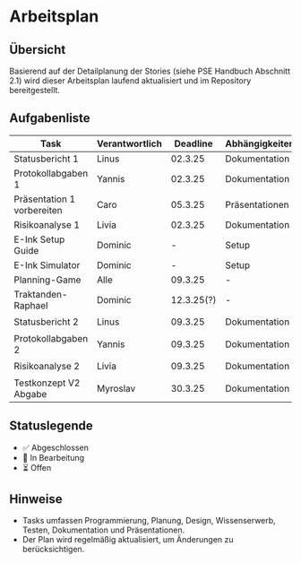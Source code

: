# Arbeitsplan

## Übersicht
Basierend auf der Detailplanung der Stories (siehe PSE Handbuch Abschnitt 2.1) wird dieser Arbeitsplan laufend aktualisiert und im Repository bereitgestellt.

## Aufgabenliste
| Task | Verantwortlich | Deadline | Abhängigkeiten | Status |
|------|--------------|----------|---------------|--------|
| Statusbericht 1 | Linus | 02.3.25 | Dokumentation | ✅ |
| Protokollabgaben 1 | Yannis | 02.3.25 | Dokumentation | ✅ |
| Präsentation 1 vorbereiten | Caro | 05.3.25 | Präsentationen | ✅ |
| Risikoanalyse 1 | Livia | 02.3.25 | Dokumentation | ✅ |
| E-Ink Setup Guide | Dominic | - | Setup | ✅ |
| E-Ink Simulator | Dominic | - | Setup | ✅ |
| Planning-Game | Alle | 09.3.25 | - | 🔄 |
| Traktanden-Raphael | Dominic | 12.3.25(?) | - | ⏳ |
| Statusbericht 2 | Linus | 09.3.25 | Dokumentation | ⏳ |
| Protokollabgaben 2 | Yannis | 09.3.25 | Dokumentation | ⏳ |
| Risikoanalyse 2 | Livia | 09.3.25 | Dokumentation | ⏳ |
| Testkonzept V2 Abgabe | Myroslav | 30.3.25 | Dokumentation | ⏳ |

## Statuslegende
- ✅ Abgeschlossen
- 🔄 In Bearbeitung
- ⏳ Offen

## Hinweise
- Tasks umfassen Programmierung, Planung, Design, Wissenserwerb, Testen, Dokumentation und Präsentationen.
- Der Plan wird regelmäßig aktualisiert, um Änderungen zu berücksichtigen.
